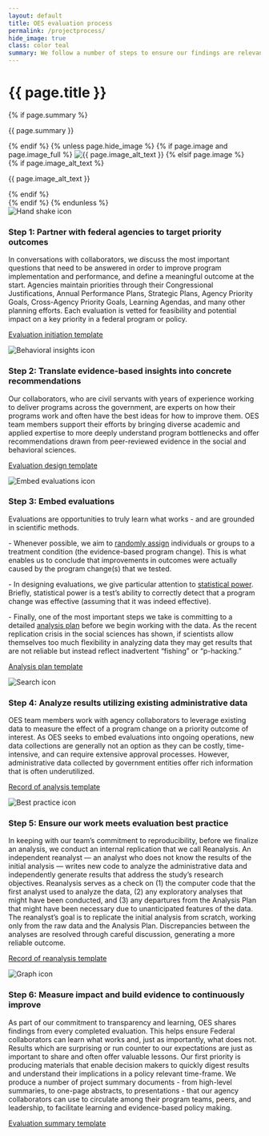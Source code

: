 ```yaml
---
layout: default
title: OES evaluation process
permalink: /projectprocess/
hide_image: true
class: color teal
summary: We follow a number of steps to ensure our findings are relevant and reliable.
---
```


<div class="usa-section background-brand-dark">
  <div class="grid-container">
    <h1>{{ page.title }}</h1>
  </div>
</div>
<div class="grid-container usa-prose main-content" id="main">
  {% if page.summary %}
  <p class="billboard-message">{{ page.summary }}</p>
  {% endif %}
 {% unless page.hide_image %}
    {% if page.image and page.image_full %}
      <img src="{{ page.image | prepend: site.baseurl }}" alt="{{ page.image_alt_text }}">
    {% elsif page.image %}
      <div class="page--banner" style="background-image: url({{ page.image | prepend: site.baseurl }});" role="img" {% if page.image_alt_text %} aria-labelledby="caption"{% endif %}>
      {% if page.image_alt_text %}
        <p class="usa-sr-only" id="caption">{{ page.image_alt_text }}</p>
      {% endif %}
      </div>
    {% endif %}
  {% endunless %}
  <div class="grid-container padding-top-4 margin-top-4 border-top border-base-lighter">
    <div class="grid-row grid-gap">
      <div class="tablet:grid-col-3">
        <img alt="Hand shake icon" src="{{ '/assets/img/icons/1.svg' | prepend: site.baseurl }}" class="display-block margin-x-auto square-15 margin-bottom-2">
      </div>
      <div class="tablet:grid-col usa-prose">
        <h3>Step 1: Partner with federal agencies to target priority outcomes</h3>
        <p>In conversations with collaborators, we discuss the most important questions that need to be answered in order to improve program implementation and performance, and define a meaningful outcome at the start. Agencies maintain priorities through their Congressional Justifications, Annual Performance Plans, Strategic Plans, Agency Priority Goals, Cross-Agency Priority Goals, Learning Agendas, and many other planning efforts. Each evaluation is vetted for feasibility and potential impact on a key priority in a federal program or policy.</p>
        <p><a href="{{ '/assets/files/ProjectInitiation.pdf' | prepend: site.baseurl }}" target="_blank">Evaluation initiation template</a></p>
      </div>
    </div>
  </div>

  <div class="grid-container padding-top-4 margin-top-4 border-top
    border-base-lighter">
    <div class="grid-row grid-gap">
      <div class="tablet:grid-col-3">
        <img alt="Behavioral insights icon" 
          src="{{ '/assets/img/icons/2.svg' | prepend: site.baseurl }}"
          class="display-block margin-x-auto square-15 margin-bottom-2">
      </div>
      <div class="tablet:grid-col usa-prose">
        <h3>Step 2: Translate evidence-based insights into concrete recommendations</h3>
        <p>Our collaborators, who are civil servants with years of experience working to deliver programs across the government, are experts on how their programs work and often have the best ideas for how to improve them. OES team members support their efforts by bringing diverse academic and applied expertise to more deeply understand program bottlenecks and offer recommendations drawn from peer-reviewed evidence in the social and behavioral sciences.</p>
        <p><a href="{{ '/assets/files/ProjectDesign.pdf' | prepend: site.baseurl }}" target="_blank">Evaluation design template</a></p>
      </div>
    </div>
  </div>
  <div class="grid-container padding-top-4 margin-top-4 border-top
    border-base-lighter">
    <div class="grid-row grid-gap">
      <div class="tablet:grid-col-3">
        <img alt="Embed evaluations icon" 
          src="{{ '/assets/img/icons/3.svg' | prepend: site.baseurl }}"
          class="display-block margin-x-auto square-15 margin-bottom-2">
      </div>
      <div class="tablet:grid-col usa-prose">
        <h3>Step 3: Embed evaluations</h3>
        <p>Evaluations are opportunities to truly learn what works - and are grounded in scientific methods.</p>
        <p>- Whenever possible, we aim to <a href="https://oes.gsa.gov/methodsdetail/#randomization-code-review" target="_blank">randomly assign</a> individuals or groups to a treatment condition (the evidence-based program change). This is what enables us to conclude that improvements in outcomes were actually caused by the program change(s) that we tested.</p>
        <p>- In designing evaluations, we give particular attention to <a href="https://oes.gsa.gov/methodsdetail/#statistical-power" target="_blank">statistical power</a>. Briefly, statistical power is a test’s ability to correctly detect that a program change was effective (assuming that it was indeed effective).</p>
        <p>- Finally, one of the most important steps we take is committing to a detailed <a href="https://oes.gsa.gov/methodsdetail/#analysis-plans" target="_blank">analysis plan</a> before we begin working with the data. As the recent replication crisis in the social sciences has shown, if scientists allow themselves too much flexibility in analyzing data they may get results that are not reliable but instead reflect inadvertent “fishing” or “p-hacking.”</p>
        <p><a href="{{ '/assets/files/AnalysisPlan.pdf' | prepend: site.baseurl }}" target="_blank">Analysis plan template</a></p>
      </div>
    </div>
  </div>
  <div class="grid-container padding-top-4 margin-top-4 border-top
    border-base-lighter">
    <div class="grid-row grid-gap">
      <div class="tablet:grid-col-3">
        <img alt="Search icon" 
          src="{{ '/assets/img/icons/4.svg' | prepend: site.baseurl }}"
          class="display-block margin-x-auto square-15 margin-bottom-2">
      </div>
      <div class="tablet:grid-col usa-prose">
        <h3>Step 4: Analyze results utilizing existing administrative data</h3>
        <p>OES team members work with agency collaborators to leverage existing data to measure the effect of a program change on a priority outcome of interest. As OES seeks to embed evaluations into ongoing operations, new data collections are generally not an option as they can be costly, time-intensive, and can require extensive approval processes. However, administrative data collected by government entities offer rich information that is often underutilized.</p>
        <p><a href="{{ '/assets/files/RecordAnalysis.pdf' | prepend: site.baseurl }}" target="_blank">Record of analysis template</a></p>
      </div>
    </div>
  </div>
  <div class="grid-container padding-top-4 margin-top-4 border-top
    border-base-lighter">
    <div class="grid-row grid-gap">
      <div class="tablet:grid-col-3">
        <img alt="Best practice icon" 
          src="{{ '/assets/img/icons/5.svg' | prepend: site.baseurl }}"
          class="display-block margin-x-auto square-15 margin-bottom-2">
      </div>
      <div class="tablet:grid-col usa-prose">
        <h3>Step 5: Ensure our work meets evaluation best practice</h3>
        <p>In keeping with our team’s commitment to reproducibility, before we finalize an analysis, we conduct an internal replication that we call Reanalysis. An independent reanalyst — an analyst who does not know the results of the initial analysis — writes new code to analyze the administrative data and independently generate results that address the study’s research objectives. Reanalysis serves as a check on (1) the computer code that the first analyst used to analyze the data, (2) any exploratory analyses that might have been conducted, and (3) any departures from the Analysis Plan that might have been necessary due to unanticipated features of the data. The reanalyst’s goal is to replicate the initial analysis from scratch, working only from the raw data and the Analysis Plan. Discrepancies between the analyses are resolved through careful discussion, generating a more reliable outcome.</p>
        <p><a href="{{ '/assets/files/RecordReanalysis.pdf' | prepend: site.baseurl }}" target="_blank">Record of reanalysis template</a></p>
      </div>
    </div>
  </div>
  <div class="grid-container padding-top-4 margin-top-4 border-top
    border-base-lighter">
    <div class="grid-row grid-gap">
      <div class="tablet:grid-col-3">
        <img alt="Graph icon" 
          src="{{ '/assets/img/icons/6.svg' | prepend: site.baseurl }}"
          class="display-block margin-x-auto square-15 margin-bottom-2">
      </div>
      <div class="tablet:grid-col usa-prose">
        <h3>Step 6: Measure impact and build evidence to continuously improve</h3>
        <p>As part of our commitment to transparency and learning, OES shares findings from every completed evaluation. This helps ensure Federal collaborators can learn what works and, just as importantly, what does not. Results which are surprising or run counter to our expectations are just as important to share and often offer valuable lessons. Our first priority is producing materials that enable decision makers to quickly digest results and understand their implications in a policy relevant time-frame. We produce a number of project summary documents - from high-level summaries, to one-page abstracts, to presentations - that our agency collaborators can use to circulate among their program teams, peers, and leadership, to facilitate learning and evidence-based policy making.</p>
        <p><a href="{{ '/assets/files/Abstract.pdf' | prepend: site.baseurl }}" target="_blank">Evaluation summary template</a></p>
      </div>
    </div>
  </div>
